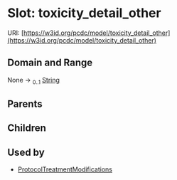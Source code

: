 
# Slot: toxicity_detail_other




URI: [https://w3id.org/pcdc/model/toxicity_detail_other](https://w3id.org/pcdc/model/toxicity_detail_other)


## Domain and Range

None &#8594;  <sub>0..1</sub> [String](types/String.md)

## Parents


## Children


## Used by

 * [ProtocolTreatmentModifications](ProtocolTreatmentModifications.md)
